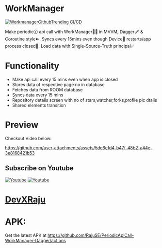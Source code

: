 # WorkManager 

[![WorkmanagerGithubTrending CI/CD](https://github.com/RajuSE/PeriodicApiCall-WorkManager-Dagger/actions/workflows/WorkManagerGithubCICD.yml/badge.svg)](https://github.com/RajuSE/PeriodicApiCall-WorkManager-Dagger/actions/workflows/WorkManagerGithubCICD.yml)

Make periodic🕦 api call with WorkManager👷‍♂️ in MVVM, Dagger🗡️ & Coroutine style⏩. Syncs every 15mins even though Device📴 restarts/app process closed🔌. Load data with Single-Source-Truth principal✅

# Functionality
 - Make api call every 15 mins even when app is closed
 - Stores data of respective page no in database 
 - Fetches data from ROOM database
 - Syncs data every 15 mins
 - Repository details screen with no of stars,watcher,forks,profile pic dtails
 - Shared elements transition

# Preview 

Checkout Video below:


https://github.com/user-attachments/assets/5dc6efd4-b47f-48b2-a44e-3e8168421b53




## Subscribe on Youtube
<a href="https://www.youtube.com/@devxraju?sub_confirmation=1" target="_blank"><img src="https://img.shields.io/badge/Youtube-FF0000?style=for-the-badge&logo=youtube&logoColor=white" alt="Youtube"></a>
<a href="https://www.youtube.com/@devxraju?sub_confirmation=1" target="_blank"><img src="https://img.shields.io/youtube/channel/subscribers/UC_RvrCPBAz1iMbcGqK70nRA?style=for-the-badge&logo=youtube&logoColor=white" alt="Youtube"></a>
# [DevXRaju](https://www.youtube.com/@devxraju?sub_confirmation=1)


# APK:
Get the latest APK at https://github.com/RajuSE/PeriodicApiCall-WorkManager-Dagger/actions
